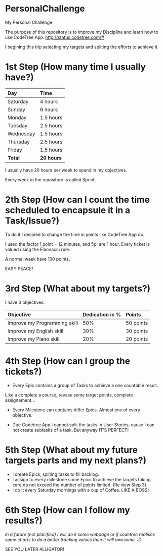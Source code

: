 # PersonalChallenge
My Personal Challenge

The purpose of this repository is to improve my Discipline and learn how to use CodeTree App.
http://status.codetree.com/#

I begining this trip selecting my targets and spliting the efforts to achieve it.

# 1st Step (How many time I usually have?)
| Day | Time     |
| :------------- | :------------- |
| Saturday  | 4 hours |
| Sunday    | 6 hours |
| Monday    | 1.5 hours |
| Tuesday   | 2.5 hours |
| Wednesday | 1.5 hours |
| Thursday  | 2.5 hours |
| Friday    | 1.5 hours |
| **Total** | **20 hours** |

I usually have 20 hours per week to spend in my objectives.

Every week in the repository is called Sprint.

# 2th Step (How can I count the time scheduled to encapsule it in a Task/Issue?)

To do it I decided to change the time in points like CodeTree App do.

I used the factor 1 point = 12 minutes, and 5p. are 1 hour.
Every ticket is valued using the Fibonacci rule.

A normal week have 100 points.

EASY PEACE!

# 3rd Step (What about my targets?)

I have 3 objectives.

| Objective    | Dedication in %     | Points     |
| :------------- | :------------- | :------------- |
| Improve my Programming skill | 50% | 50 points |
| Improve my English skill     | 30% | 30 points |
| Improve my Piano skill      | 20% | 20 points |

# 4th Step (How can I group the tickets?)

- Every Epic contains a group of Tasks to achieve a one countable result.

Like a complete a course, revase some target points, complete assignement...

- Every Milestone can contains differ Epics. Almost one of every objective.

- Due Codetree App I cannot split the tasks in User Stories, cause I can not create subtasks of a task. But anyway IT'S PERFECT!

# 5th Step (What about my future targets parts and my next plans?)

- I create Epics, spliting tasks to fill backlog.
- I assign to every milestone some Epics to achieve the targets taking care do not exceed the number of points limited.
(Re view Step 3).
- I do it every Saturday mornings with a cup of Coffee.
LIKE A BOSS!

# 6th Step (How can I follow my results?)

_In a future (not planified) I will do it some webpage or if codetree realises some charts to do a better tracking values then it will awesome. :D_

SEE YOU LATER ALLIGATOR!
